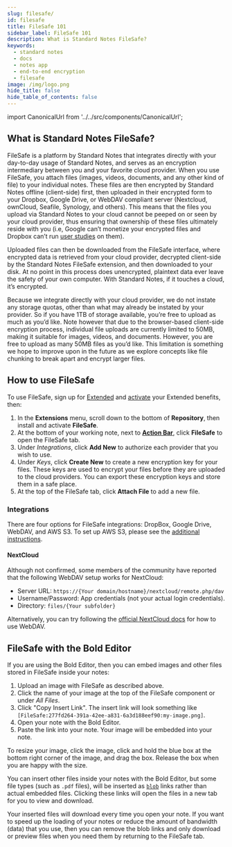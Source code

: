 ```yaml
---
slug: filesafe/
id: filesafe
title: FileSafe 101
sidebar_label: FileSafe 101
description: What is Standard Notes FileSafe?
keywords:
  - standard notes
  - docs
  - notes app
  - end-to-end encryption
  - filesafe
image: /img/logo.png
hide_title: false
hide_table_of_contents: false
---
```


<!-- Copied from https://standardnotes.org/help/44/filesafe-101 -->

import CanonicalUrl from '../../src/components/CanonicalUrl';

<CanonicalUrl
 canonicalUrl="https://standardnotes.org/help/44/filesafe-101"
/>

## What is Standard Notes FileSafe?

FileSafe is a platform by Standard Notes that integrates directly with your day-to-day usage of Standard Notes, and serves as an encryption intermediary between you and your favorite cloud provider. When you use FileSafe, you attach files (images, videos, documents, and any other kind of file) to your individual notes. These files are then encrypted by Standard Notes offline (client-side) first, then uploaded in their encrypted form to your Dropbox, Google Drive, or WebDAV compliant server (Nextcloud, ownCloud, Seafile, Synology, and others). This means that the files you upload via Standard Notes to your cloud cannot be peeped on or seen by your cloud provider, thus ensuring that ownership of these files ultimately reside with you (i.e, Google can’t monetize your encrypted files and Dropbox can’t run [user studies](https://hbr.org/2018/07/a-study-of-thousands-of-dropbox-projects-reveals-how-successful-teams-collaborate) on them).

Uploaded files can then be downloaded from the FileSafe interface, where encrypted data is retrieved from your cloud provider, decrypted client-side by the Standard Notes FileSafe extension, and then downloaded to your disk. At no point in this process does unencrypted, plaintext data ever leave the safety of your own computer. With Standard Notes, if it touches a cloud, it’s encrypted.

Because we integrate directly with your cloud provider, we do not instate any storage quotas, other than what may already be instated by your provider. So if you have 1TB of storage available, you’re free to upload as much as you’d like. Note however that due to the browser-based client-side encryption process, individual file uploads are currently limited to 50MB, making it suitable for images, videos, and documents. However, you are free to upload as many 50MB files as you’d like. This limitation is something we hope to improve upon in the future as we explore concepts like file chunking to break apart and encrypt larger files.

## How to use FileSafe

To use FileSafe, sign up for [Extended](https://standardnotes.org/extensions) and [activate](https://standardnotes.org/help/29/how-do-i-install-extensions-once-i-ve-signed-up-for-extended) your Extended benefits, then:

1. In the **Extensions** menu, scroll down to the bottom of **Repository**, then install and activate **FileSafe**.
2. At the bottom of your working note, next to **[Action Bar](./action-bar.md)**, click **FileSafe** to open the FileSafe tab.
3. Under _Integrations_, click **Add New** to authorize each provider that you wish to use.
4. Under _Keys_, click **Create New** to create a new encryption key for your files. These keys are used to encrypt your files before they are uploaded to the cloud providers. You can export these encryption keys and store them in a safe place.
5. At the top of the FileSafe tab, click **Attach File** to add a new file.

### Integrations

There are four options for FileSafe integrations: DropBox, Google Drive, WebDAV, and AWS S3. To set up AWS S3, please see the [additional instructions](./filesafe-aws.md).

#### NextCloud

Although not confirmed, some members of the community have reported that the following WebDAV setup works for NextCloud:

- Server URL: `https://{Your domain/hostname}/nextcloud/remote.php/dav`
- Username/Password: App credentials (not your actual login credentials).
- Directory: `files/{Your subfolder}`

Alternatively, you can try following the [official NextCloud docs](https://docs.nextcloud.com/server/16/user_manual/files/access_webdav.html) for how to use WebDAV.

## FileSafe with the Bold Editor

If you are using the Bold Editor, then you can embed images and other files stored in FileSafe inside your notes:

1. Upload an image with FileSafe as described above.
2. Click the name of your image at the top of the FileSafe component or under _All Files_.
3. Click "Copy Insert Link". The insert link will look something like `[FileSafe:277fd264-391a-42ee-a831-6a3d188eef90:my-image.png]`.
4. Open your note with the Bold Editor.
5. Paste the link into your note. Your image will be embedded into your note.

To resize your image, click the image, click and hold the blue box at the bottom right corner of the image, and drag the box. Release the box when you are happy with the size.

You can insert other files inside your notes with the Bold Editor, but some file types (such as `.pdf` files), will be inserted as [`blob`](https://developer.mozilla.org/en-US/docs/Web/API/Blob) links rather than actual embedded files. Clicking these links will open the files in a new tab for you to view and download.

Your inserted files will download every time you open your note. If you want to speed up the loading of your notes or reduce the amount of bandwidth (data) that you use, then you can remove the blob links and only download or preview files when you need them by returning to the FileSafe tab.
